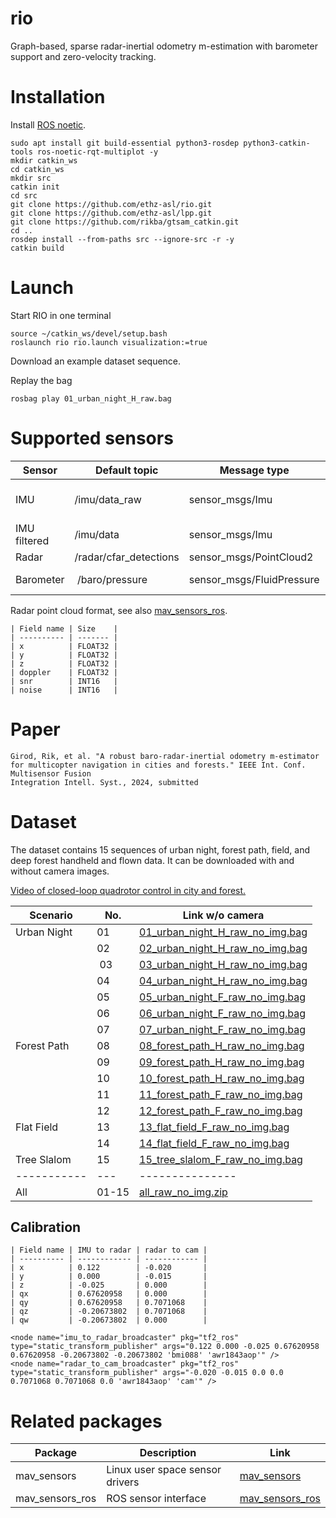 # rio
Graph-based, sparse radar-inertial odometry m-estimation with barometer support and zero-velocity tracking.

# Installation
Install [ROS noetic](https://wiki.ros.org/noetic/Installation/Ubuntu).
```
sudo apt install git build-essential python3-rosdep python3-catkin-tools ros-noetic-rqt-multiplot -y
mkdir catkin_ws
cd catkin_ws
mkdir src
catkin init
cd src
git clone https://github.com/ethz-asl/rio.git
git clone https://github.com/ethz-asl/lpp.git
git clone https://github.com/rikba/gtsam_catkin.git
cd ..
rosdep install --from-paths src --ignore-src -r -y
catkin build
```

# Launch
Start RIO in one terminal
```
source ~/catkin_ws/devel/setup.bash
roslaunch rio rio.launch visualization:=true
```

Download an example dataset sequence.

Replay the bag
```
rosbag play 01_urban_night_H_raw.bag
```

# Supported sensors
| Sensor       | Default topic          | Message type              | Required | Note                              |
| ------------ | ---------------------- | ------------------------- | -------- | --------------------------------- |
| IMU          | /imu/data_raw          | sensor_msgs/Imu           | Yes      | Calibrate gyro turn-on-bias!      |
| IMU filtered | /imu/data              | sensor_msgs/Imu           | Yes      | for initialization                |
| Radar        | /radar/cfar_detections | sensor_msgs/PointCloud2   | Yes      |                                   |
| Barometer    | /baro/pressure         | sensor_msgs/FluidPressure | No       | Activate in [cfg](./cfg/rio.yaml) |

Radar point cloud format, see also [mav_sensors_ros](https://github.com/ethz-asl/mav_sensors_ros/blob/main/src/radar.cpp#L146-L236).
```
| Field name | Size    |
| ---------- | ------- |
| x          | FLOAT32 |
| y          | FLOAT32 |
| z          | FLOAT32 |
| doppler    | FLOAT32 |
| snr        | INT16   |
| noise      | INT16   |
```

# Paper
```
Girod, Rik, et al. "A robust baro-radar-inertial odometry m-estimator for multicopter navigation in cities and forests." IEEE Int. Conf. Multisensor Fusion
Integration Intell. Syst., 2024, submitted
```

# Dataset
The dataset contains 15 sequences of urban night, forest path, field, and deep forest handheld and flown data. It can be downloaded with and without camera images.

[Video of closed-loop quadrotor control in city and forest.](https://github.com/ethz-asl/rio/assets/11293852/7bc95fa8-6fa1-4172-ad63-5ae1d3a38d58)

| Scenario    | No. | Link w/o camera |
| ----------- | --- | --------------- |
| Urban Night | 01  | [01_urban_night_H_raw_no_img.bag](https://filesender.switch.ch/filesender2/download.php?token=5a7fd8a6-a924-4065-a30e-052005ed5715&files_ids=689055) |
|             | 02  | [02_urban_night_H_raw_no_img.bag](https://filesender.switch.ch/filesender2/download.php?token=5a7fd8a6-a924-4065-a30e-052005ed5715&files_ids=689056) |
|             | 03  | [03_urban_night_H_raw_no_img.bag](https://filesender.switch.ch/filesender2/download.php?token=5a7fd8a6-a924-4065-a30e-052005ed5715&files_ids=689057) |
|             | 04  | [04_urban_night_H_raw_no_img.bag](https://filesender.switch.ch/filesender2/download.php?token=5a7fd8a6-a924-4065-a30e-052005ed5715&files_ids=689058) |
|             | 05  | [05_urban_night_F_raw_no_img.bag](https://filesender.switch.ch/filesender2/download.php?token=5a7fd8a6-a924-4065-a30e-052005ed5715&files_ids=689059) |
|             | 06  | [06_urban_night_F_raw_no_img.bag](https://filesender.switch.ch/filesender2/download.php?token=5a7fd8a6-a924-4065-a30e-052005ed5715&files_ids=689060) |
|             | 07  | [07_urban_night_F_raw_no_img.bag](https://filesender.switch.ch/filesender2/download.php?token=5a7fd8a6-a924-4065-a30e-052005ed5715&files_ids=689061) |
| Forest Path | 08  | [08_forest_path_H_raw_no_img.bag](https://filesender.switch.ch/filesender2/download.php?token=5a7fd8a6-a924-4065-a30e-052005ed5715&files_ids=689062) |
|             | 09  | [09_forest_path_H_raw_no_img.bag](https://filesender.switch.ch/filesender2/download.php?token=5a7fd8a6-a924-4065-a30e-052005ed5715&files_ids=689063) |
|             | 10  | [10_forest_path_H_raw_no_img.bag](https://filesender.switch.ch/filesender2/download.php?token=5a7fd8a6-a924-4065-a30e-052005ed5715&files_ids=689064) |
|             | 11  | [11_forest_path_F_raw_no_img.bag](https://filesender.switch.ch/filesender2/download.php?token=5a7fd8a6-a924-4065-a30e-052005ed5715&files_ids=689065) |
|             | 12  | [12_forest_path_F_raw_no_img.bag](https://filesender.switch.ch/filesender2/download.php?token=5a7fd8a6-a924-4065-a30e-052005ed5715&files_ids=689066) |
| Flat Field  | 13  | [13_flat_field_F_raw_no_img.bag](https://filesender.switch.ch/filesender2/download.php?token=5a7fd8a6-a924-4065-a30e-052005ed5715&files_ids=689067) |
|             | 14  | [14_flat_field_F_raw_no_img.bag](https://filesender.switch.ch/filesender2/download.php?token=5a7fd8a6-a924-4065-a30e-052005ed5715&files_ids=689068) |
| Tree Slalom | 15  | [15_tree_slalom_F_raw_no_img.bag](https://filesender.switch.ch/filesender2/download.php?token=5a7fd8a6-a924-4065-a30e-052005ed5715&files_ids=689069) | 
| ----------- | --- |  --------------- | 
| All         | 01-15 | [all_raw_no_img.zip](https://filesender.switch.ch/filesender2/?s=download&token=5a7fd8a6-a924-4065-a30e-052005ed5715)  |  

## Calibration
```
| Field name | IMU to radar | radar to cam |
| ---------- | ------------ | ------------ |
| x          | 0.122        | -0.020       |
| y          | 0.000        | -0.015       |
| z          | -0.025       | 0.000        |
| qx         | 0.67620958   | 0.000        |
| qy         | 0.67620958   | 0.7071068    |
| qz         | -0.20673802  | 0.7071068    |
| qw         | -0.20673802  | 0.000        |
```

```
<node name="imu_to_radar_broadcaster" pkg="tf2_ros" type="static_transform_publisher" args="0.122 0.000 -0.025 0.67620958 0.67620958 -0.20673802 -0.20673802 'bmi088' 'awr1843aop'" />
<node name="radar_to_cam_broadcaster" pkg="tf2_ros" type="static_transform_publisher" args="-0.020 -0.015 0.0 0.0 0.7071068 0.7071068 0.0 'awr1843aop' 'cam'" />
```

# Related packages

| Package         | Description                     | Link                                                           |
| --------------- | ------------------------------- | -------------------------------------------------------------- |
| mav_sensors     | Linux user space sensor drivers | [mav_sensors](https://github.com/ethz-asl/mav_sensors)         |
| mav_sensors_ros | ROS sensor interface            | [mav_sensors_ros](https://github.com/ethz-asl/mav_sensors_ros) |

